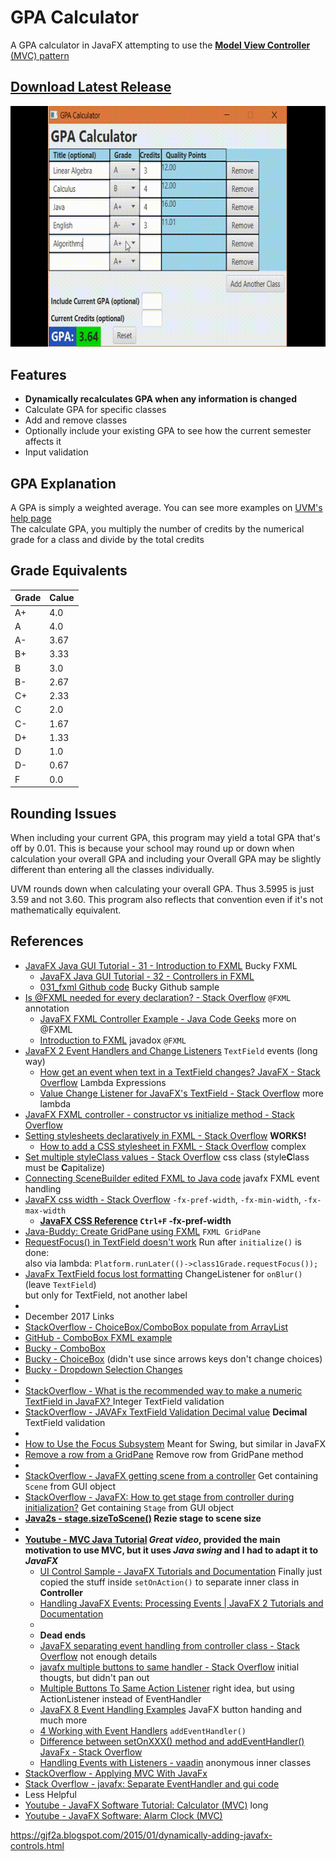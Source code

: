 # GPA Calculator
A GPA calculator in JavaFX attempting to use the [**Model View Controller** (MVC) pattern](https://en.wikipedia.org/wiki/Model%E2%80%93view%E2%80%93controller)

## **[Download Latest Release](https://github.com/SleekPanther/gpa-calculator/releases/latest)**

![](readme-pictures/demo.gif)

## Features
- **Dynamically recalculates GPA when any information is changed**
- Calculate GPA for specific classes
- Add and remove classes
- Optionally include your existing GPA to see how the current semester affects it
- Input validation

## GPA Explanation
A GPA is simply a weighted average. You can see more examples on [UVM's help page](https://www.uvm.edu/~rgweb/?Page=gradesandtranscripts/g_gpa.html&SM=g_menu.html)  
The calculate GPA, you multiply the number of credits by the numerical grade for a class and divide by the total credits

## Grade Equivalents
|Grade|Calue|
|-|-|
|A+|4.0|
|A|4.0|
|A-|3.67|
|B+|3.33|
|B|3.0|
|B-|2.67|
|C+|2.33|
|C|2.0|
|C-|1.67|
|D+|1.33|
|D|1.0|
|D-|0.67|
|F|0.0|

## Rounding Issues
When including your current GPA, this program may yield a total GPA that's off by 0.01. This is because your school may round up or down when calculation your overall GPA and including your Overall GPA may be slightly different than entering all the classes individually.

UVM rounds down when calculating your overall GPA. Thus 3.5995 is just 3.59 and not 3.60. This program also reflects that convention even if it's not mathematically equivalent.

## References
- [JavaFX Java GUI Tutorial - 31 - Introduction to FXML](https://youtu.be/K7BOH-Ll8_g) Bucky FXML
  - [JavaFX Java GUI Tutorial - 32 - Controllers in FXML](https://www.youtube.com/watch?v=LMdjhuYSrqg)
  - [031_fxml Github code](https://github.com/buckyroberts/Source-Code-from-Tutorials/tree/master/JavaFX/031_fxml) Bucky Github sample
- [Is @FXML needed for every declaration? - Stack Overflow](http://stackoverflow.com/a/30213067) `@FXML` annotation
  - [JavaFX FXML Controller Example - Java Code Geeks](https://examples.javacodegeeks.com/desktop-java/javafx/fxml/javafx-fxml-controller-example/) more on @FXML
  - [Introduction to FXML](https://docs.oracle.com/javafx/2/api/javafx/fxml/doc-files/introduction_to_fxml.html#fxml_annotation) javadox `@FXML`
- [JavaFX 2 Event Handlers and Change Listeners](http://code.makery.ch/blog/javafx-2-event-handlers-and-change-listeners/#textbox-events) `TextField` events (long way)
  - [How get an event when text in a TextField changes? JavaFX - Stack Overflow](http://stackoverflow.com/a/30161053) Lambda Expressions
  - [Value Change Listener for JavaFX's TextField - Stack Overflow](http://stackoverflow.com/a/30161053) more lambda
- [JavaFX FXML controller - constructor vs initialize method - Stack Overflow](http://stackoverflow.com/a/34785707) 
- [Setting stylesheets declaratively in FXML - Stack Overflow](http://stackoverflow.com/a/14697202) **WORKS!**
  - [How to add a CSS stylesheet in FXML - Stack Overflow](http://stackoverflow.com/a/28123426) complex
- [Set multiple styleClass values - Stack Overflow](http://stackoverflow.com/a/25564361) css class (style**C**lass must be **C**apitalize)
- [Connecting SceneBuilder edited FXML to Java code](http://code.makery.ch/blog/javafx-8-event-handling-examples/) javafx FXML event handling
- [JavaFX css width - Stack Overflow](http://stackoverflow.com/a/29096857) `-fx-pref-width`, `-fx-min-width`,  `-fx-max-width`
  - **[JavaFX CSS Reference](https://docs.oracle.com/javafx/2/api/javafx/scene/doc-files/cssref.html) `Ctrl+F` -fx-pref-width**
- [Java-Buddy: Create GridPane using FXML](https://java-buddy.blogspot.com/2012/05/create-gridpane-using-fxml.html) `FXML GridPane`
- [RequestFocus() in TextField doesn't work](http://stackoverflow.com/a/38900429) Run after `initialize()` is done:  
also via lambda: `Platform.runLater(()->class1Grade.requestFocus());`
- [JavaFx TextField focus lost formatting](http://stackoverflow.com/a/25975373) ChangeListener for `onBlur()` (leave `TextField`)  
but only for TextField, not another label
- 
- December 2017 Links
- [StackOverflow - ChoiceBox/ComboBox populate from ArrayList](https://stackoverflow.com/a/34288533/8050097)
- [GitHub - ComboBox FXML example](https://gist.github.com/jewelsea/3062859)
- [Bucky - ComboBox](https://www.youtube.com/watch?v=Bg5VcIL2IhY)
- [Bucky - ChoiceBox](https://www.youtube.com/watch?v=K3CenJ2bMok) (didn't use since arrows keys don't change choices)
- [Bucky - Dropdown Selection Changes](https://www.youtube.com/watch?v=WZGyP57IH6M)
-
- [StackOverflow - What is the recommended way to make a numeric TextField in JavaFX?
](https://stackoverflow.com/a/30796829/8050097) Integer TextField validation
- [StackOverflow - JAVAFx TextField Validation Decimal value](https://stackoverflow.com/a/45495631/8050097) **Decimal** TextField validation
- 
- [How to Use the Focus Subsystem](https://docs.oracle.com/javase/tutorial/uiswing/misc/focus.html) Meant for Swing, but similar in JavaFX
- [Remove a row from a GridPane](https://stackoverflow.com/a/40517410/8050097) Remove row from GridPane method
-
- [StackOverflow - JavaFX getting scene from a controller](https://stackoverflow.com/a/26061123/8050097) Get containing `Scene` from GUI object
- [StackOverflow - JavaFX: How to get stage from controller during initialization?](https://stackoverflow.com/a/31686775/8050097) Get containing `Stage` from GUI object
- **[Java2s - stage.sizeToScene()](http://www.java2s.com/Code/Java/JavaFX/sizeToScene.htm) Rezie stage to scene size**
-  
- **[Youtube - MVC Java Tutorial](http://www.newthinktank.com/2013/02/mvc-java-tutorial/) *Great video*, provided the main motivation to use MVC, but it uses *Java swing* and I had to adapt it to *JavaFX***
  - [UI Control Sample - JavaFX Tutorials and Documentation](https://docs.oracle.com/javafx/2/ui_controls/ButtonSample.java.html) Finally just copied the stuff inside `setOnAction()` to separate inner class in **Controller**
  - [Handling JavaFX Events: Processing Events | JavaFX 2 Tutorials and Documentation](https://docs.oracle.com/javafx/2/events/processing.htm)
  -  
  - **Dead ends**
  - [JavaFX separating event handling from controller class - Stack Overflow](http://stackoverflow.com/q/36663988) not enough details
  - [javafx multiple buttons to same handler - Stack Overflow](http://stackoverflow.com/a/25410169) initial thougts, but didn't pan out
  - [Multiple Buttons To Same Action Listener](http://www.dreamincode.net/forums/topic/234827-multiple-buttons-to-same-action-listener/#entry1357573) right idea, but using ActionListener instead of EventHandler
  - [JavaFX 8 Event Handling Examples](http://code.makery.ch/blog/javafx-8-event-handling-examples/) JavaFX button handing and much more
  - [4 Working with Event Handlers](https://docs.oracle.com/javafx/2/events/handlers.htm) `addEventHandler()`
  - [Difference between setOnXXX() method and addEventHandler() JavaFx - Stack Overflow](http://stackoverflow.com/q/37821796)
  - [Handling Events with Listeners - vaadin](https://vaadin.com/docs/-/part/framework/application/application-events.html) anonymous inner classes
- [StackOverflow - Applying MVC With JavaFx](http://stackoverflow.com/a/32343342)
- [Stack Overflow - javafx: Separate EventHandler and gui code](http://stackoverflow.com/a/35659515)
- Less Helpful
- [Youtube - JavaFX Software Tutorial: Calculator (MVC)](https://www.youtube.com/watch?v=y1ZaBalVZic) long
- [Youtube - JavaFX Software: Alarm Clock (MVC)](https://www.youtube.com/watch?v=wIpgGpmFUjA)


https://gjf2a.blogspot.com/2015/01/dynamically-adding-javafx-controls.html
